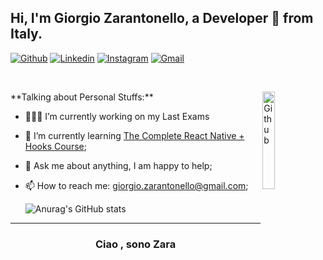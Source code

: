 
## Hi, I'm Giorgio Zarantonello, a Developer 🚀 from Italy.

<!-- Your badges
You can use the website to generate badges: https://shields.io/
-->

[![Github](https://img.shields.io/badge/-Github-000?style=flat&logo=Github&logoColor=white)](https://github.com/Giorgio-Zarantonello)
[![Linkedin](https://img.shields.io/badge/-LinkedIn-blue?style=flat&logo=Linkedin&logoColor=white)](https://www.linkedin.com/in/giorgio-zarantonello-b3248a1bb/)
[![Instagram](https://img.shields.io/badge/-Instagram-c13584?style=flat&labelColor=c13584&logo=instagram&logoColor=white)](https://www.instagram.com/iamzara______/)
[![Gmail](https://img.shields.io/badge/-Gmail-c14438?style=flat&logo=Gmail&logoColor=white)](mailto:giorgio.zarantonello@gmail.com)

&nbsp;

<!-- Talking about you -->
<img width="20%" align="right" alt="Github" src="https://user-images.githubusercontent.com/20912128/231866857-63360e27-c694-4e39-9414-4e99d80cb057.png"/>
**Talking about Personal Stuffs:**

<!-- Any image aligned to the right. Beware the width -->


- 👨🏽‍💻 I’m currently working on my Last Exams
- 🌱 I’m currently learning [The Complete React Native + Hooks Course](https://github.com/Giorgio-Zarantonello/React-native-course);
- 💬 Ask me about anything, I am happy to help;
- 📫 How to reach me: giorgio.zarantonello@gmail.com;

  ![Anurag's GitHub stats](https://github-readme-stats.vercel.app/api?username=giorgio-zarantonello&show_icons=true&theme=cobalt) 


---

<div align="center">
<h3 align="center">Ciao , sono Zara</h3>


  <p margin-bottom="200px"/>
  
</div>
